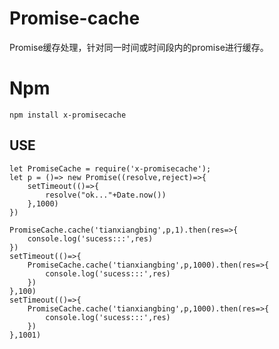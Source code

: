 <!--
 * @Descripttion: 
 * @Author: tianxiangbing
 * @Date: 2020-07-08 16:14:24
 * @LastEditTime: 2020-07-09 16:14:52
 * @github: https://github.com/tianxiangbing
 -->
# Promise-cache
Promise缓存处理，针对同一时间或时间段内的promise进行缓存。
# Npm
    npm install x-promisecache
## USE
```
let PromiseCache = require('x-promisecache');
let p = ()=> new Promise((resolve,reject)=>{
    setTimeout(()=>{
        resolve("ok..."+Date.now())
    },1000)
})

PromiseCache.cache('tianxiangbing',p,1).then(res=>{
    console.log('sucess:::',res)
})
setTimeout(()=>{
    PromiseCache.cache('tianxiangbing',p,1000).then(res=>{
        console.log('sucess:::',res)
    })
},100)
setTimeout(()=>{
    PromiseCache.cache('tianxiangbing',p,1000).then(res=>{
        console.log('sucess:::',res)
    })
},1001)
```